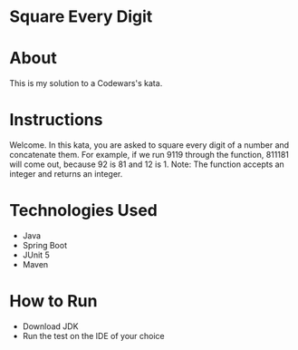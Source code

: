 # Square Every Digit

# About
This is my solution to a Codewars's kata.

# Instructions
Welcome. In this kata, you are asked to square every digit of a number and concatenate them.
For example, if we run 9119 through the function, 811181 will come out, because 92 is 81 and 12 is 1.
Note: The function accepts an integer and returns an integer.

# Technologies Used
* Java
* Spring Boot
* JUnit 5
* Maven

# How to Run
* Download JDK
* Run the test on the IDE of your choice
